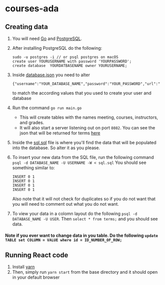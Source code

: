 # courses-ada

## Creating data
1. You will need [Go](https://golang.org/doc/) and [PostgreSQL](https://www.postgresql.org/).
2. After installing PostgreSQL do the following:
    ```
    sudo -u postgres -i // or psql postgres on macOS
    create user YOURUSERNAME with password 'YOURPASSWORD';
    create database  YOURDATBASENAME owner YOURUSERNAME;
    ```
3. Inside [database.json](https://github.com/kdjohnson/courses-ada/blob/master/database.json) you need to alter 
    ```
    {"username":"YOUR_DATABASE_NAME","password":"YOUR_PASSWORD","url":"localhost","dbname":"YOUR_DATABASE_NAME"}
    ```
    to match the according values that you used to create your user and database 
4. Run the command `go run main.go`
    * This will create tables with the names meeting, courses, instructors, and grades.
    * It will also start a server listening out on port `8082`. You can see the json that will be returned for terms [here](http://localhost:8082/api/terms) 
5. Inside the [sql.sql](https://github.com/kdjohnson/courses-ada/blob/master/sql.sql) file is where you'll find the data that will be populated into the database. So alter it as you please.
6. To insert your new data from the SQL file, run the following command `psql -d DATABASE_NAME -U USERNAME -W < sql.sql` You should see something similar to: 
    ```
    INSERT 0 1
    INSERT 0 1
    INSERT 0 1
    INSERT 0 1
    ```

    Also note that it will not check for duplicates so if you do not want that you will need to comment out what you do not want. 
7. To view your data in a colomn layout do the following `psql -d DATABASE_NAME -U USER`. Then `select * from terms;` and you should see data.

#### Note if you ever want to change data in you table. Do the following `update TABLE set COLUMN = VALUE where id = ID_NUMBER_OF_ROW;`

## Running React code
1. Install [yarn](https://yarnpkg.com/)
2. Then, simply run `yarn start` from the base directory and it should open in your default browser 